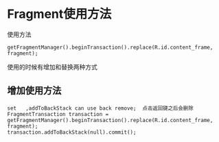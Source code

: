 # Fragment使用方法

使用方法
```
getFragmentManager().beginTransaction().replace(R.id.content_frame, fragment);
```

使用的时候有增加和替换两种方式

## 增加使用方法

```
set   ,addToBackStack can use back remove;  点击返回键之后会删除
FragmentTransaction transaction = getFragmentManager().beginTransaction().replace(R.id.content_frame, fragment);
transaction.addToBackStack(null).commit();
```



